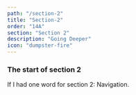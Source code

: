 ```yaml
---
path: "/section-2"
title: "Section-2"
order: "14A"
section: "Section 2"
description: "Going Deeper"
icon: "dumpster-fire"
---
```


### The start of section 2
If I had one word for section 2: Navigation.

<br />
<br />
<br />
<br />
<br />
<br />
<br />
<br />
<br />
<br />
<br />
<br />
<br />
<br />
<br />
<br />

